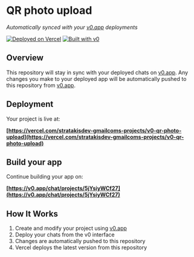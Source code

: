 # QR photo upload

*Automatically synced with your [v0.app](https://v0.app) deployments*

[![Deployed on Vercel](https://img.shields.io/badge/Deployed%20on-Vercel-black?style=for-the-badge&logo=vercel)](https://vercel.com/stratakisdev-gmailcoms-projects/v0-qr-photo-upload)
[![Built with v0](https://img.shields.io/badge/Built%20with-v0.app-black?style=for-the-badge)](https://v0.app/chat/projects/5jYsiyWCf27)

## Overview

This repository will stay in sync with your deployed chats on [v0.app](https://v0.app).
Any changes you make to your deployed app will be automatically pushed to this repository from [v0.app](https://v0.app).

## Deployment

Your project is live at:

**[https://vercel.com/stratakisdev-gmailcoms-projects/v0-qr-photo-upload](https://vercel.com/stratakisdev-gmailcoms-projects/v0-qr-photo-upload)**

## Build your app

Continue building your app on:

**[https://v0.app/chat/projects/5jYsiyWCf27](https://v0.app/chat/projects/5jYsiyWCf27)**

## How It Works

1. Create and modify your project using [v0.app](https://v0.app)
2. Deploy your chats from the v0 interface
3. Changes are automatically pushed to this repository
4. Vercel deploys the latest version from this repository
